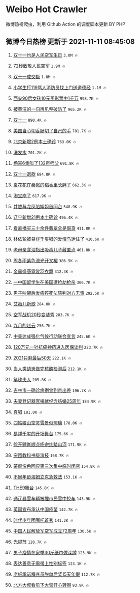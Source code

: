 # Weibo Hot Crawler 



微博热榜爬虫，利用 Github Action 的调度脚本更新 BY PHP 


## 微博今日热榜 更新于 2021-11-11 08:45:08 
1. [双十一也是人民空军生日](https://s.weibo.com/weibo?q=%23%E5%8F%8C%E5%8D%81%E4%B8%80%E4%B9%9F%E6%98%AF%E4%BA%BA%E6%B0%91%E7%A9%BA%E5%86%9B%E7%94%9F%E6%97%A5%23&Refer=top) `3.0M 🔥` 

1. [72秒致敬人民空军](https://s.weibo.com/weibo?q=%2372%E7%A7%92%E8%87%B4%E6%95%AC%E4%BA%BA%E6%B0%91%E7%A9%BA%E5%86%9B%23&Refer=top) `1.9M 🔥` 

1. [双十一成交额](https://s.weibo.com/weibo?q=%23%E5%8F%8C%E5%8D%81%E4%B8%80%E6%88%90%E4%BA%A4%E9%A2%9D%23&Refer=top) `1.8M 🔥` 

1. [小学生打119骂人消防员找上门送道德经](https://s.weibo.com/weibo?q=%23%E5%B0%8F%E5%AD%A6%E7%94%9F%E6%89%93119%E9%AA%82%E4%BA%BA%E6%B6%88%E9%98%B2%E5%91%98%E6%89%BE%E4%B8%8A%E9%97%A8%E9%80%81%E9%81%93%E5%BE%B7%E7%BB%8F%23&Refer=top) `1.1M 🔥` 

1. [西安90后女孩10元买彩票中1千万](https://s.weibo.com/weibo?q=%23%E8%A5%BF%E5%AE%8990%E5%90%8E%E5%A5%B3%E5%AD%A910%E5%85%83%E4%B9%B0%E5%BD%A9%E7%A5%A8%E4%B8%AD1%E5%8D%83%E4%B8%87%23&Refer=top) `998.7K 🔥` 

1. [被董洁的一句再见整破防了](https://s.weibo.com/weibo?q=%23%E8%A2%AB%E8%91%A3%E6%B4%81%E7%9A%84%E4%B8%80%E5%8F%A5%E5%86%8D%E8%A7%81%E6%95%B4%E7%A0%B4%E9%98%B2%E4%BA%86%23&Refer=top) `965.2K 🔥` 

1. [双十一](https://s.weibo.com/weibo?q=%23%E5%8F%8C%E5%8D%81%E4%B8%80%23&Refer=top) `890.4K 🔥` 

1. [美国当心切香肠切了自己的手](https://s.weibo.com/weibo?q=%23%E7%BE%8E%E5%9B%BD%E5%BD%93%E5%BF%83%E5%88%87%E9%A6%99%E8%82%A0%E5%88%87%E4%BA%86%E8%87%AA%E5%B7%B1%E7%9A%84%E6%89%8B%23&Refer=top) `781.7K 🔥` 

1. [北京新增2例本土确诊](https://s.weibo.com/weibo?q=%23%E5%8C%97%E4%BA%AC%E6%96%B0%E5%A2%9E2%E4%BE%8B%E6%9C%AC%E5%9C%9F%E7%A1%AE%E8%AF%8A%23&Refer=top) `763.0K 🔥` 

1. [洗发水](https://s.weibo.com/weibo?q=%23%E6%B4%97%E5%8F%91%E6%B0%B4%23&Refer=top) `701.2K 🔥` 

1. [杨幂6集叫了132声师父](https://s.weibo.com/weibo?q=%23%E6%9D%A8%E5%B9%826%E9%9B%86%E5%8F%AB%E4%BA%86132%E5%A3%B0%E5%B8%88%E7%88%B6%23&Refer=top) `691.8K 🔥` 

1. [双十一退款](https://s.weibo.com/weibo?q=%E5%8F%8C%E5%8D%81%E4%B8%80%E9%80%80%E6%AC%BE&Refer=top) `684.8K 🔥` 

1. [袁花花在秦岚的稻香里长胖了](https://s.weibo.com/weibo?q=%23%E8%A2%81%E8%8A%B1%E8%8A%B1%E5%9C%A8%E7%A7%A6%E5%B2%9A%E7%9A%84%E7%A8%BB%E9%A6%99%E9%87%8C%E9%95%BF%E8%83%96%E4%BA%86%23&Refer=top) `662.3K 🔥` 

1. [淘宝崩了](https://s.weibo.com/weibo?q=%23%E6%B7%98%E5%AE%9D%E5%B4%A9%E4%BA%86%23&Refer=top) `617.9K 🔥` 

1. [井胧与龙凤胎姐姐首同台](https://s.weibo.com/weibo?q=%23%E4%BA%95%E8%83%A7%E4%B8%8E%E9%BE%99%E5%87%A4%E8%83%8E%E5%A7%90%E5%A7%90%E9%A6%96%E5%90%8C%E5%8F%B0%23&Refer=top) `548.9K 🔥` 

1. [辽宁新增21例本土确诊](https://s.weibo.com/weibo?q=%23%E8%BE%BD%E5%AE%81%E6%96%B0%E5%A2%9E21%E4%BE%8B%E6%9C%AC%E5%9C%9F%E7%A1%AE%E8%AF%8A%23&Refer=top) `496.4K 🔥` 

1. [看直播买三十余件翡翠全是假货](https://s.weibo.com/weibo?q=%23%E7%9C%8B%E7%9B%B4%E6%92%AD%E4%B9%B0%E4%B8%89%E5%8D%81%E4%BD%99%E4%BB%B6%E7%BF%A1%E7%BF%A0%E5%85%A8%E6%98%AF%E5%81%87%E8%B4%A7%23&Refer=top) `411.8K 🔥` 

1. [林依轮被易烊千玺唱的爱情鸟迷住了](https://s.weibo.com/weibo?q=%23%E6%9E%97%E4%BE%9D%E8%BD%AE%E8%A2%AB%E6%98%93%E7%83%8A%E5%8D%83%E7%8E%BA%E5%94%B1%E7%9A%84%E7%88%B1%E6%83%85%E9%B8%9F%E8%BF%B7%E4%BD%8F%E4%BA%86%23&Refer=top) `410.6K 🔥` 

1. [老母亲含泪指出吸毒儿子藏匿点](https://s.weibo.com/weibo?q=%23%E8%80%81%E6%AF%8D%E4%BA%B2%E5%90%AB%E6%B3%AA%E6%8C%87%E5%87%BA%E5%90%B8%E6%AF%92%E5%84%BF%E5%AD%90%E8%97%8F%E5%8C%BF%E7%82%B9%23&Refer=top) `401.8K 🔥` 

1. [周冬雨紫色流光开叉裙](https://s.weibo.com/weibo?q=%23%E5%91%A8%E5%86%AC%E9%9B%A8%E7%B4%AB%E8%89%B2%E6%B5%81%E5%85%89%E5%BC%80%E5%8F%89%E8%A3%99%23&Refer=top) `386.5K 🔥` 

1. [金晨盛唐霓裳羽衣舞](https://s.weibo.com/weibo?q=%23%E9%87%91%E6%99%A8%E7%9B%9B%E5%94%90%E9%9C%93%E8%A3%B3%E7%BE%BD%E8%A1%A3%E8%88%9E%23&Refer=top) `312.3K 🔥` 

1. [一中国留学生在美国遭抢劫枪杀](https://s.weibo.com/weibo?q=%23%E4%B8%80%E4%B8%AD%E5%9B%BD%E7%95%99%E5%AD%A6%E7%94%9F%E5%9C%A8%E7%BE%8E%E5%9B%BD%E9%81%AD%E6%8A%A2%E5%8A%AB%E6%9E%AA%E6%9D%80%23&Refer=top) `306.7K 🔥` 

1. [男子吵架后发病猝死法院判对方无责](https://s.weibo.com/weibo?q=%23%E7%94%B7%E5%AD%90%E5%90%B5%E6%9E%B6%E5%90%8E%E5%8F%91%E7%97%85%E7%8C%9D%E6%AD%BB%E6%B3%95%E9%99%A2%E5%88%A4%E5%AF%B9%E6%96%B9%E6%97%A0%E8%B4%A3%23&Refer=top) `292.5K 🔥` 

1. [艾薇儿新歌](https://s.weibo.com/weibo?q=%23%E8%89%BE%E8%96%87%E5%84%BF%E6%96%B0%E6%AD%8C%23&Refer=top) `284.0K 🔥` 

1. [空军战机20秒变装秀](https://s.weibo.com/weibo?q=%23%E7%A9%BA%E5%86%9B%E6%88%98%E6%9C%BA20%E7%A7%92%E5%8F%98%E8%A3%85%E7%A7%80%23&Refer=top) `283.7K 🔥` 

1. [九月的赵云](https://s.weibo.com/weibo?q=%23%E4%B9%9D%E6%9C%88%E7%9A%84%E8%B5%B5%E4%BA%91%23&Refer=top) `256.7K 🔥` 

1. [中美达成强化气候行动联合宣言](https://s.weibo.com/weibo?q=%23%E4%B8%AD%E7%BE%8E%E8%BE%BE%E6%88%90%E5%BC%BA%E5%8C%96%E6%B0%94%E5%80%99%E8%A1%8C%E5%8A%A8%E8%81%94%E5%90%88%E5%AE%A3%E8%A8%80%23&Refer=top) `245.6K 🔥` 

1. [120万元一针抗癌神药进入医保谈判](https://s.weibo.com/weibo?q=%23120%E4%B8%87%E5%85%83%E4%B8%80%E9%92%88%E6%8A%97%E7%99%8C%E7%A5%9E%E8%8D%AF%E8%BF%9B%E5%85%A5%E5%8C%BB%E4%BF%9D%E8%B0%88%E5%88%A4%23&Refer=top) `223.7K 🔥` 

1. [2021只剩最后50天](https://s.weibo.com/weibo?q=%232021%E5%8F%AA%E5%89%A9%E6%9C%80%E5%90%8E50%E5%A4%A9%23&Refer=top) `222.1K 🔥` 

1. [当人类幼崽做完核酸检测后](https://s.weibo.com/weibo?q=%23%E5%BD%93%E4%BA%BA%E7%B1%BB%E5%B9%BC%E5%B4%BD%E5%81%9A%E5%AE%8C%E6%A0%B8%E9%85%B8%E6%A3%80%E6%B5%8B%E5%90%8E%23&Refer=top) `212.1K 🔥` 

1. [斛珠夫人](https://s.weibo.com/weibo?q=%E6%96%9B%E7%8F%A0%E5%A4%AB%E4%BA%BA&Refer=top) `205.8K 🔥` 

1. [吉林市一确诊病例曾到京出差](https://s.weibo.com/weibo?q=%23%E5%90%89%E6%9E%97%E5%B8%82%E4%B8%80%E7%A1%AE%E8%AF%8A%E7%97%85%E4%BE%8B%E6%9B%BE%E5%88%B0%E4%BA%AC%E5%87%BA%E5%B7%AE%23&Refer=top) `196.7K 🔥` 

1. [夫妻登记器官捐献纪念结婚25周年](https://s.weibo.com/weibo?q=%23%E5%A4%AB%E5%A6%BB%E7%99%BB%E8%AE%B0%E5%99%A8%E5%AE%98%E6%8D%90%E7%8C%AE%E7%BA%AA%E5%BF%B5%E7%BB%93%E5%A9%9A25%E5%91%A8%E5%B9%B4%23&Refer=top) `184.9K 🔥` 

1. [真唱](https://s.weibo.com/weibo?q=%23%E7%9C%9F%E5%94%B1%23&Refer=top) `181.0K 🔥` 

1. [四姑娘山空灵雪景似琉璃](https://s.weibo.com/weibo?q=%23%E5%9B%9B%E5%A7%91%E5%A8%98%E5%B1%B1%E7%A9%BA%E7%81%B5%E9%9B%AA%E6%99%AF%E4%BC%BC%E7%90%89%E7%92%83%23&Refer=top) `178.0K 🔥` 

1. [易烊千玺的开场舞台](https://s.weibo.com/weibo?q=%23%E6%98%93%E7%83%8A%E5%8D%83%E7%8E%BA%E7%9A%84%E5%BC%80%E5%9C%BA%E8%88%9E%E5%8F%B0%23&Refer=top) `175.6K 🔥` 

1. [徐开骋肖顺尧杨宗纬踏山河](https://s.weibo.com/weibo?q=%23%E5%BE%90%E5%BC%80%E9%AA%8B%E8%82%96%E9%A1%BA%E5%B0%A7%E6%9D%A8%E5%AE%97%E7%BA%AC%E8%B8%8F%E5%B1%B1%E6%B2%B3%23&Refer=top) `171.9K 🔥` 

1. [突围教科书级演技](https://s.weibo.com/weibo?q=%23%E7%AA%81%E5%9B%B4%E6%95%99%E7%A7%91%E4%B9%A6%E7%BA%A7%E6%BC%94%E6%8A%80%23&Refer=top) `168.7K 🔥` 

1. [茶颜悦色回应第三次集中临时闭店](https://s.weibo.com/weibo?q=%23%E8%8C%B6%E9%A2%9C%E6%82%A6%E8%89%B2%E5%9B%9E%E5%BA%94%E7%AC%AC%E4%B8%89%E6%AC%A1%E9%9B%86%E4%B8%AD%E4%B8%B4%E6%97%B6%E9%97%AD%E5%BA%97%23&Refer=top) `154.8K 🔥` 

1. [不同年龄海姆立克急救法](https://s.weibo.com/weibo?q=%23%E4%B8%8D%E5%90%8C%E5%B9%B4%E9%BE%84%E6%B5%B7%E5%A7%86%E7%AB%8B%E5%85%8B%E6%80%A5%E6%95%91%E6%B3%95%23&Refer=top) `153.1K 🔥` 

1. [THE9舞台](https://s.weibo.com/weibo?q=%23THE9%E8%88%9E%E5%8F%B0%23&Refer=top) `145.8K 🔥` 

1. [通辽暴雪车辆被埋市民雪中挖车](https://s.weibo.com/weibo?q=%23%E9%80%9A%E8%BE%BD%E6%9A%B4%E9%9B%AA%E8%BD%A6%E8%BE%86%E8%A2%AB%E5%9F%8B%E5%B8%82%E6%B0%91%E9%9B%AA%E4%B8%AD%E6%8C%96%E8%BD%A6%23&Refer=top) `143.9K 🔥` 

1. [英国宣布承认中国疫苗](https://s.weibo.com/weibo?q=%23%E8%8B%B1%E5%9B%BD%E5%AE%A3%E5%B8%83%E6%89%BF%E8%AE%A4%E4%B8%AD%E5%9B%BD%E7%96%AB%E8%8B%97%23&Refer=top) `142.7K 🔥` 

1. [时代少年团哪吒首秀](https://s.weibo.com/weibo?q=%23%E6%97%B6%E4%BB%A3%E5%B0%91%E5%B9%B4%E5%9B%A2%E5%93%AA%E5%90%92%E9%A6%96%E7%A7%80%23&Refer=top) `141.2K 🔥` 

1. [中国人民解放军空军成立72周年](https://s.weibo.com/weibo?q=%23%E4%B8%AD%E5%9B%BD%E4%BA%BA%E6%B0%91%E8%A7%A3%E6%94%BE%E5%86%9B%E7%A9%BA%E5%86%9B%E6%88%90%E7%AB%8B72%E5%91%A8%E5%B9%B4%23&Refer=top) `130.5K 🔥` 

1. [光棍节](https://s.weibo.com/weibo?q=%E5%85%89%E6%A3%8D%E8%8A%82&Refer=top) `128.7K 🔥` 

1. [男子疫情在家举30斤纸巾做深蹲](https://s.weibo.com/weibo?q=%23%E7%94%B7%E5%AD%90%E7%96%AB%E6%83%85%E5%9C%A8%E5%AE%B6%E4%B8%BE30%E6%96%A4%E7%BA%B8%E5%B7%BE%E5%81%9A%E6%B7%B1%E8%B9%B2%23&Refer=top) `123.9K 🔥` 

1. [表达善意无需带上性别标签](https://s.weibo.com/weibo?q=%23%E8%A1%A8%E8%BE%BE%E5%96%84%E6%84%8F%E6%97%A0%E9%9C%80%E5%B8%A6%E4%B8%8A%E6%80%A7%E5%88%AB%E6%A0%87%E7%AD%BE%23&Refer=top) `123.1K 🔥` 

1. [老板承诺程序员脱单后奖15天年假](https://s.weibo.com/weibo?q=%23%E8%80%81%E6%9D%BF%E6%89%BF%E8%AF%BA%E7%A8%8B%E5%BA%8F%E5%91%98%E8%84%B1%E5%8D%95%E5%90%8E%E5%A5%9615%E5%A4%A9%E5%B9%B4%E5%81%87%23&Refer=top) `112.7K 🔥` 

1. [北方大叔看见下大雪开心转圈](https://s.weibo.com/weibo?q=%23%E5%8C%97%E6%96%B9%E5%A4%A7%E5%8F%94%E7%9C%8B%E8%A7%81%E4%B8%8B%E5%A4%A7%E9%9B%AA%E5%BC%80%E5%BF%83%E8%BD%AC%E5%9C%88%23&Refer=top) `93.9K 🔥` 

